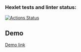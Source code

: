 ### Hexlet tests and linter status:
[![Actions Status](https://github.com/LexAeterna731/php-project-9/workflows/hexlet-check/badge.svg)](https://github.com/LexAeterna731/php-project-9/actions)

## Demo
[Demo link](https://php-project-9-production-66da.up.railway.app/)